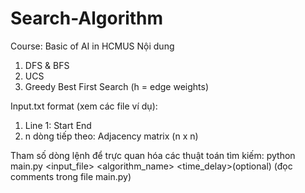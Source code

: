 # Search-Algorithm
Course: Basic of AI in HCMUS
Nội dung
1. DFS & BFS
2. UCS
3. Greedy Best First Search (h = edge weights)

Input.txt format (xem các file ví dụ):
1. Line 1: Start End
2. n dòng tiếp theo: Adjacency matrix (n x n)

Tham số dòng lệnh để trực quan hóa các thuật toán tìm kiếm: python main.py <input_file> <algorithm_name> <time_delay>(optional) (đọc comments trong file main.py)
